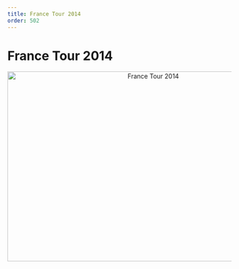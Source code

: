 ```yaml
---
title: France Tour 2014
order: 502
---
```


# France Tour 2014

<div style="display: block; text-align: center;">
<a data-flickr-embed="true"  href="https://www.flickr.com/photos/97650144@N03/albums/72157645506287242" title="France Tour 2014"><img src="https://farm4.staticflickr.com/3869/14478289715_8dacd96334_z.jpg" width="640" height="427" alt="France Tour 2014"></a><script async src="//embedr.flickr.com/assets/client-code.js" charset="utf-8"></script>
</div>
